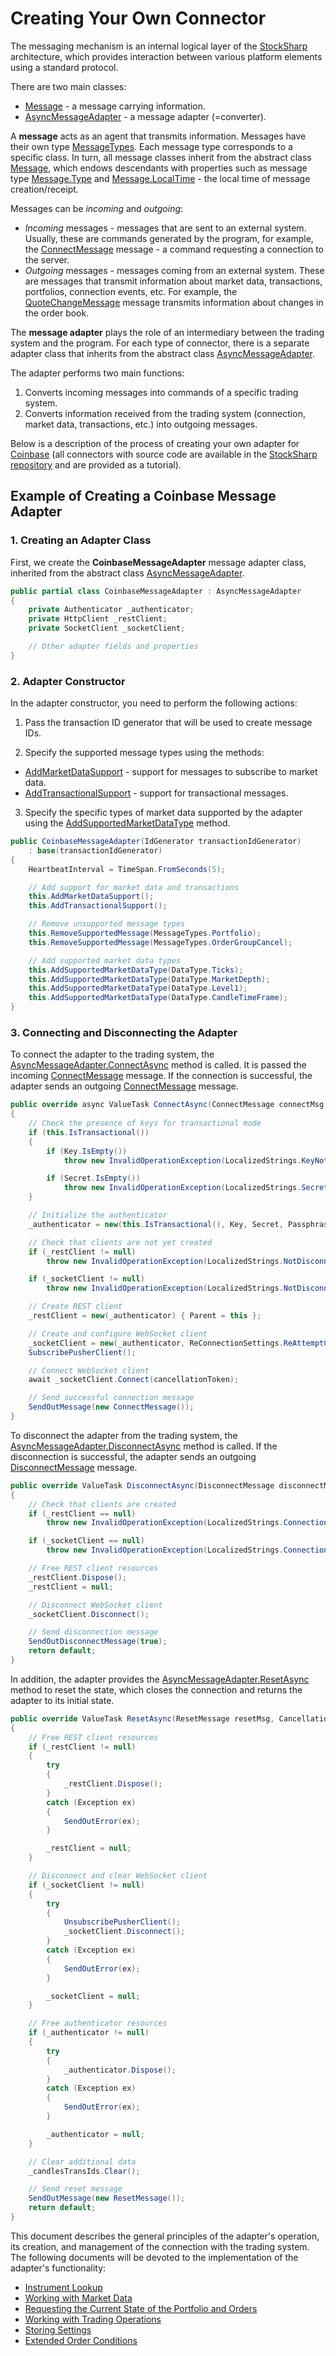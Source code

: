 # Creating Your Own Connector

The messaging mechanism is an internal logical layer of the [StockSharp](https://github.com/StockSharp/StockSharp) architecture, which provides interaction between various platform elements using a standard protocol.

There are two main classes:

- [Message](xref:StockSharp.Messages.Message) - a message carrying information.
- [AsyncMessageAdapter](xref:StockSharp.Messages.AsyncMessageAdapter) - a message adapter (=converter).

A **message** acts as an agent that transmits information. Messages have their own type [MessageTypes](xref:StockSharp.Messages.MessageTypes). Each message type corresponds to a specific class. In turn, all message classes inherit from the abstract class [Message](xref:StockSharp.Messages.Message), which endows descendants with properties such as message type [Message.Type](xref:StockSharp.Messages.Message.Type) and [Message.LocalTime](xref:StockSharp.Messages.Message.LocalTime) - the local time of message creation/receipt.

Messages can be *incoming* and *outgoing*:

- *Incoming* messages - messages that are sent to an external system. Usually, these are commands generated by the program, for example, the [ConnectMessage](xref:StockSharp.Messages.ConnectMessage) message - a command requesting a connection to the server.
- *Outgoing* messages - messages coming from an external system. These are messages that transmit information about market data, transactions, portfolios, connection events, etc. For example, the [QuoteChangeMessage](xref:StockSharp.Messages.QuoteChangeMessage) message transmits information about changes in the order book.

The **message adapter** plays the role of an intermediary between the trading system and the program. For each type of connector, there is a separate adapter class that inherits from the abstract class [AsyncMessageAdapter](xref:StockSharp.Messages.AsyncMessageAdapter).

The adapter performs two main functions:

1. Converts incoming messages into commands of a specific trading system.
2. Converts information received from the trading system (connection, market data, transactions, etc.) into outgoing messages.

Below is a description of the process of creating your own adapter for [Coinbase](https://github.com/StockSharp/StockSharp/tree/master/Connectors/Coinbase) (all connectors with source code are available in the [StockSharp repository](https://github.com/StockSharp/StockSharp/tree/master/Connectors) and are provided as a tutorial).

## Example of Creating a Coinbase Message Adapter

### 1. Creating an Adapter Class

First, we create the **CoinbaseMessageAdapter** message adapter class, inherited from the abstract class [AsyncMessageAdapter](xref:StockSharp.Messages.AsyncMessageAdapter).

```cs
public partial class CoinbaseMessageAdapter : AsyncMessageAdapter
{
	private Authenticator _authenticator;
	private HttpClient _restClient;
	private SocketClient _socketClient;

	// Other adapter fields and properties
}
```

### 2. Adapter Constructor

In the adapter constructor, you need to perform the following actions:

1. Pass the transaction ID generator that will be used to create message IDs.

2. Specify the supported message types using the methods:
 - [AddMarketDataSupport](xref:StockSharp.Messages.Extensions.AddMarketDataSupport(StockSharp.Messages.MessageAdapter)) - support for messages to subscribe to market data.
 - [AddTransactionalSupport](xref:StockSharp.Messages.Extensions.AddTransactionalSupport(StockSharp.Messages.MessageAdapter)) - support for transactional messages.

3. Specify the specific types of market data supported by the adapter using the [AddSupportedMarketDataType](xref:StockSharp.Messages.Extensions.AddSupportedMarketDataType(StockSharp.Messages.MessageAdapter,StockSharp.Messages.DataType)) method.

```cs
public CoinbaseMessageAdapter(IdGenerator transactionIdGenerator)
	: base(transactionIdGenerator)
{
	HeartbeatInterval = TimeSpan.FromSeconds(5);

	// Add support for market data and transactions
	this.AddMarketDataSupport();
	this.AddTransactionalSupport();

	// Remove unsupported message types
	this.RemoveSupportedMessage(MessageTypes.Portfolio);
	this.RemoveSupportedMessage(MessageTypes.OrderGroupCancel);

	// Add supported market data types
	this.AddSupportedMarketDataType(DataType.Ticks);
	this.AddSupportedMarketDataType(DataType.MarketDepth);
	this.AddSupportedMarketDataType(DataType.Level1);
	this.AddSupportedMarketDataType(DataType.CandleTimeFrame);
}
```

### 3. Connecting and Disconnecting the Adapter

To connect the adapter to the trading system, the [AsyncMessageAdapter.ConnectAsync](xref:StockSharp.Messages.AsyncMessageAdapter.ConnectAsync(StockSharp.Messages.ConnectMessage,System.Threading.CancellationToken)) method is called. It is passed the incoming [ConnectMessage](xref:StockSharp.Messages.ConnectMessage) message. If the connection is successful, the adapter sends an outgoing [ConnectMessage](xref:StockSharp.Messages.ConnectMessage) message.

```cs
public override async ValueTask ConnectAsync(ConnectMessage connectMsg, CancellationToken cancellationToken)
{
	// Check the presence of keys for transactional mode
	if (this.IsTransactional())
	{
		if (Key.IsEmpty())
			throw new InvalidOperationException(LocalizedStrings.KeyNotSpecified);

		if (Secret.IsEmpty())
			throw new InvalidOperationException(LocalizedStrings.SecretNotSpecified);
	}

	// Initialize the authenticator
	_authenticator = new(this.IsTransactional(), Key, Secret, Passphrase);

	// Check that clients are not yet created
	if (_restClient != null)
		throw new InvalidOperationException(LocalizedStrings.NotDisconnectPrevTime);

	if (_socketClient != null)
		throw new InvalidOperationException(LocalizedStrings.NotDisconnectPrevTime);

	// Create REST client
	_restClient = new(_authenticator) { Parent = this };

	// Create and configure WebSocket client
	_socketClient = new(_authenticator, ReConnectionSettings.ReAttemptCount) { Parent = this };
	SubscribePusherClient();

	// Connect WebSocket client
	await _socketClient.Connect(cancellationToken);

	// Send successful connection message
	SendOutMessage(new ConnectMessage());
}
```

To disconnect the adapter from the trading system, the [AsyncMessageAdapter.DisconnectAsync](xref:StockSharp.Messages.AsyncMessageAdapter.DisconnectAsync(StockSharp.Messages.DisconnectMessage,System.Threading.CancellationToken)) method is called. If the disconnection is successful, the adapter sends an outgoing [DisconnectMessage](xref:StockSharp.Messages.DisconnectMessage) message.

```cs
public override ValueTask DisconnectAsync(DisconnectMessage disconnectMsg, CancellationToken cancellationToken)
{
	// Check that clients are created
	if (_restClient == null)
		throw new InvalidOperationException(LocalizedStrings.ConnectionNotOk);

	if (_socketClient == null)
		throw new InvalidOperationException(LocalizedStrings.ConnectionNotOk);

	// Free REST client resources
	_restClient.Dispose();
	_restClient = null;

	// Disconnect WebSocket client
	_socketClient.Disconnect();

	// Send disconnection message
	SendOutDisconnectMessage(true);
	return default;
}
```

In addition, the adapter provides the [AsyncMessageAdapter.ResetAsync](xref:StockSharp.Messages.AsyncMessageAdapter.ResetAsync(StockSharp.Messages.ResetMessage,System.Threading.CancellationToken)) method to reset the state, which closes the connection and returns the adapter to its initial state.

```cs
public override ValueTask ResetAsync(ResetMessage resetMsg, CancellationToken cancellationToken)
{
	// Free REST client resources
	if (_restClient != null)
	{
		try
		{
			_restClient.Dispose();
		}
		catch (Exception ex)
		{
			SendOutError(ex);
		}

		_restClient = null;
	}

	// Disconnect and clear WebSocket client
	if (_socketClient != null)
	{
		try
		{
			UnsubscribePusherClient();
			_socketClient.Disconnect();
		}
		catch (Exception ex)
		{
			SendOutError(ex);
		}

		_socketClient = null;
	}

	// Free authenticator resources
	if (_authenticator != null)
	{
		try
		{
			_authenticator.Dispose();
		}
		catch (Exception ex)
		{
			SendOutError(ex);
		}

		_authenticator = null;
	}

	// Clear additional data
	_candlesTransIds.Clear();

	// Send reset message
	SendOutMessage(new ResetMessage());
	return default;
}
```

This document describes the general principles of the adapter's operation, its creation, and management of the connection with the trading system. The following documents will be devoted to the implementation of the adapter's functionality:

- [Instrument Lookup](creating_own_connector/instrument_lookup.md)
- [Working with Market Data](creating_own_connector/market_data.md)
- [Requesting the Current State of the Portfolio and Orders](creating_own_connector/portfolio_and_orders_state.md)
- [Working with Trading Operations](creating_own_connector/trading_operations.md)
- [Storing Settings](creating_own_connector/settings.md)
- [Extended Order Conditions](creating_own_connector/order_extended.md)